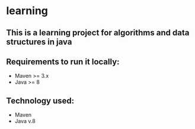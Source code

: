 # learning

## This is a learning project for algorithms and data structures in java

## Requirements to run it locally:
* Maven >= 3.x
* Java  >= 8

## Technology used:
* Maven
* Java v.8

